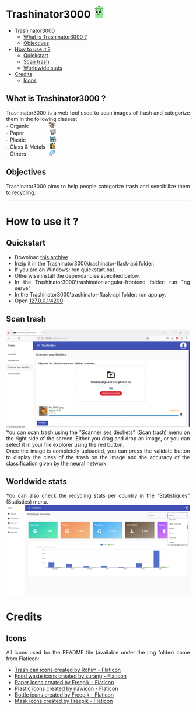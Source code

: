 # Trashinator3000 <img src="img/smile.png" alt="drawing" width="32"/>
- [Trashinator3000 ](#trashinator3000-)
  - [What is Trashinator3000 ?](#what-is-trashinator3000-)
  - [Objectives](#objectives)
- [How to use it ?](#how-to-use-it-)
  - [Quickstart](#quickstart)
  - [Scan trash](#scan-trash)
  - [Worldwide stats](#worldwide-stats)
- [Credits](#credits)
  - [Icons](#icons)


## What is Trashinator3000 ?
<div style="text-align: justify">
Trashinator3000 is a web tool used to scan images of trash and categorize them in the following classes:<br>
- Organic
  &nbsp&nbsp&nbsp&nbsp&nbsp&nbsp&nbsp&nbsp&nbsp&nbsp&nbsp&nbsp
  <img src="img/stink.png" width="16"/><br>
- Paper
  &nbsp&nbsp&nbsp&nbsp&nbsp&nbsp&nbsp&nbsp&nbsp&nbsp&nbsp&nbsp&nbsp&nbsp&nbsp&nbsp
  <img src="img/paper.png" width="16"/><br>
- Plastic
  &nbsp&nbsp&nbsp&nbsp&nbsp&nbsp&nbsp&nbsp&nbsp&nbsp&nbsp&nbsp&nbsp&nbsp&nbsp
  <img src="img/plastic.png" width="16"/><br>
- Glass & Metals
  &nbsp
  <img src="img/glass.png" width="16"/><br>
- Others
  &nbsp&nbsp&nbsp&nbsp&nbsp&nbsp&nbsp&nbsp&nbsp&nbsp&nbsp&nbsp&nbsp&nbsp
  <img src="img/mask.png" width="16"/><br>
<div>

## Objectives
<div style="text-align: justify">
Trashinator3000 aims to help people categorize trash and sensibilize them to recycling.<br>
<div>

***

# How to use it ?

## Quickstart
- Download [this archive](https://l.messenger.com/l.php?u=https%3A%2F%2Fdrive.google.com%2Ffile%2Fd%2F1wamwLZsclQYYsx5dLThTqZG5sJSLR7oS%2Fview&h=AT1V8Iyj0RLJ0c1_yaQ-B8hV09QJppZuanGbhEk7TNY-pD06cHXlLj6xRQFvl_xHpJbw-piHSezLSCkiMnJLoj2DmGtJG8TuE08wiFqJivPn4GD-dLH9YtBNjgQUIjM1j3CFGg)<br>
- Inzip it in the Trashinator3000\trashinator-flask-api folder.<br>
- If you are on Windows: run quickstart.bat.<br>
- Otherwise install the dependancies specified below.<br>
- In the Trashinator3000\trashinator-angular-frontend folder: run "ng serve"<br>
- In the Trashinator3000\trashinator-flask-api folder: run app.py.<br>
- Open [127.0.0.1:4200](127.0.0.1:4200)<br>

## Scan trash
<img src="img/tuto/scan.png" alt="scan"/>

<div style="text-align: justify">
You can scan trash using the "Scanner ses déchets" (Scan trash) menu on the right side of the screen. Either you drag and drop an image, or you can select it in your file explorer using the red button.<br>
Once the image is completely uploaded, you can press the validate button to display the class of the trash on the image and the accuracy of the classification given by the neural network.
<div>

## Worldwide stats
<div style="text-align: justify">
You can also check the recycling stats per country in the "Statistiques" (Statistics) menu. 
<div>

<img src="img/tuto/compare.png" alt="scan"/>

# Credits
## Icons
All icons used for the README file (available under the img folder) come from Flaticon:<br> 
- <a href="https://www.flaticon.com/free-icons/trash-can" title="trash can icons">Trash can icons created by Rohim - Flaticon</a><br>
- <a href="https://www.flaticon.com/free-icons/food-waste" title="food waste icons">Food waste icons created by surang - Flaticon</a><br>
- <a href="https://www.flaticon.com/free-icons/paper" title="paper icons">Paper icons created by Freepik - Flaticon</a><br>
- <a href="https://www.flaticon.com/free-icons/plastic" title="plastic icons">Plastic icons created by nawicon - Flaticon</a><br>
- <a href="https://www.flaticon.com/free-icons/bottle" title="bottle icons">Bottle icons created by Freepik - Flaticon</a><br>
- <a href="https://www.flaticon.com/free-icons/mask" title="mask icons">Mask icons created by Freepik - Flaticon</a>